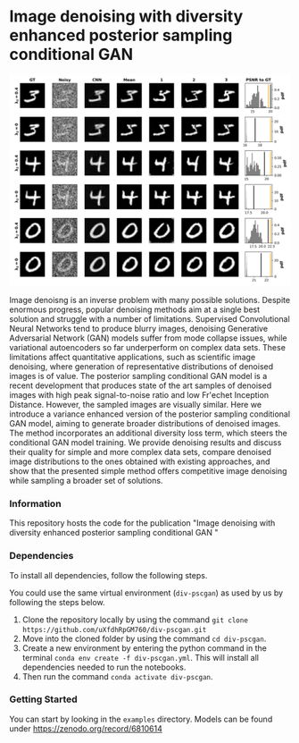 
# Image denoising with diversity enhanced posterior sampling conditional GAN

![teaserFigure](https://raw.githubusercontent.com/uXfdhRpGM760/div-pscgan/main/figure_2j.png)

Image denoisng is an inverse problem with many possible solutions. Despite enormous progress, popular denoising methods aim at a single best solution and struggle with a number of limitations. Supervised Convolutional Neural Networks tend to produce blurry images, denoising Generative Adversarial Network (GAN) models suffer from mode collapse issues, while variational autoencoders so far underperform on complex data sets. These limitations affect quantitative applications, such as scientific image denoising, where generation of representative distributions of denoised images is of value. The posterior sampling conditional GAN model is a recent development that produces state of the art samples of denoised images with high peak signal-to-noise ratio and low Fr\'echet Inception Distance. However, the sampled images are visually similar. Here we introduce a variance enhanced version of the posterior sampling conditional GAN model, aiming to generate broader distributions of denoised images. The method incorporates an additional diversity loss term, which steers the conditional GAN model training. We provide denoising results and discuss their quality for simple and more complex data sets, compare denoised image distributions to the ones obtained with existing approaches, and show that the presented simple method offers competitive image denoising  while sampling a broader set of solutions.
### Information

This repository hosts the code for the publication "Image denoising with diversity enhanced posterior sampling conditional GAN
" 

### Dependencies 
To install all dependencies, follow the following steps.

You could use the same virtual environment (`div-pscgan`) as used by us by following the steps below.
 
1. Clone the repository locally by using the command `git clone https://github.com/uXfdhRpGM760/div-pscgan.git`
2. Move into the cloned folder by using the command `cd div-pscgan`. 
3. Create a new environment by entering the python command in the terminal `conda env create -f div-pscgan.yml`. This will install all dependencies needed to run the notebooks.
4. Then run the command `conda activate div-pscgan`.

### Getting Started
You can start by looking in the `examples` directory.
Models can be found under https://zenodo.org/record/6810614
